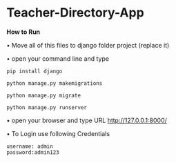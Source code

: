 # Teacher-Directory-App

**How to Run**

•	Move all of this files to django folder project (replace it)

•	open your command line and type 

	pip install django
	
	python manage.py makemigrations
	
	python manage.py migrate
	
	python manage.py runserver

•	open your browser and type URL http://127.0.0.1:8000/

•	To Login use following Credentials 

	username: admin
	password:admin123


